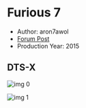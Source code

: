 # Furious 7

* Author: aron7awol
* [Forum Post](https://www.avsforum.com/threads/bass-eq-for-filtered-movies.2995212/post-57963128)
* Production Year: 2015

## DTS-X

![img 0](https://i.imgur.com/OiA5WNP.jpg)

![img 1](https://i.imgur.com/asxuCMv.jpg)


